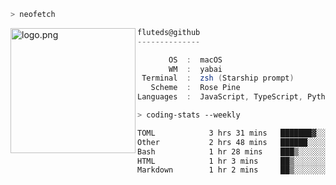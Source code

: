 ```zsh
> neofetch
```

<!--img align="left" src="https://github.com/fluteds.png" alt="logo.png" width="200"/>-->
<img align="left" src="https://external-content.duckduckgo.com/iu/?u=https%3A%2F%2F78.media.tumblr.com%2F975fca5f82161b190efdcaa05ffbd4ec%2Ftumblr_p6q6m9TJF01x3p3jmo1_500.png&f=1&nofb=1" alt="logo.png" width="200"/>

```csharp
fluteds@github
--------------

       OS  :  macOS
       WM  :  yabai
 Terminal  :  zsh (Starship prompt)  
   Scheme  :  Rose Pine  
Languages  :  JavaScript, TypeScript, Python, HTML, CSS  

```

```zsh
> coding-stats --weekly
```

<!--START_SECTION:waka-->

```txt
TOML            3 hrs 31 mins   ███████▓░░░░░░░░░░░░░░░░░   30.50 %
Other           2 hrs 48 mins   ██████░░░░░░░░░░░░░░░░░░░   24.26 %
Bash            1 hr 28 mins    ███▒░░░░░░░░░░░░░░░░░░░░░   12.81 %
HTML            1 hr 3 mins     ██▒░░░░░░░░░░░░░░░░░░░░░░   09.10 %
Markdown        1 hr 2 mins     ██▒░░░░░░░░░░░░░░░░░░░░░░   09.03 %
```

<!--END_SECTION:waka-->
